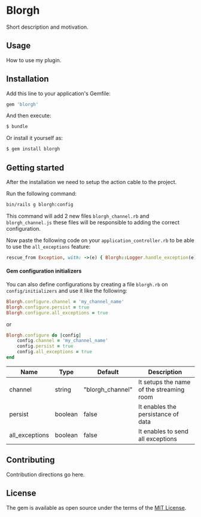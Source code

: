 # Blorgh
Short description and motivation.

## Usage
How to use my plugin.

## Installation
Add this line to your application's Gemfile:

```ruby
gem 'blorgh'
```

And then execute:
```bash
$ bundle
```

Or install it yourself as:
```bash
$ gem install blorgh
```

## Getting started
After the installation we need to setup the action cable to the project.

Run the following command:

```bash
bin/rails g blorgh:config
```

This command will add 2 new files `blorgh_channel.rb` and `blorgh_channel.js` these files will be responsible to adding the correct configuration.

Now paste the following code on your `application_controller.rb` to be able to use the `all_exceptions` feature:

```ruby
rescue_from Exception, with: ->(e) { Blorgh::Logger.handle_exception(e) }
```

#### Gem configuration initializers
You can also define configurations by creating a file `blorgh.rb` on `config/initializers` and use it like the following:

```ruby
Blorgh.configure.channel = 'my_channel_name'
Blorgh.configure.persist = true
Blorgh.configure.all_exceptions = true
```

or

```ruby
Blorgh.configure do |config|
    config.channel = 'my_channel_name'
    config.persist = true
    config.all_exceptions = true
end
```


| Name  |  Type | Default  | Description  |
|---|---|---|---|
|channel|string|"blorgh_channel"|It setups the name of the streaming room|
|persist|boolean|false|It enables the persistance of data|
|all_exceptions|boolean|false|It enables to send all exceptions|





## Contributing
Contribution directions go here.

## License
The gem is available as open source under the terms of the [MIT License](https://opensource.org/licenses/MIT).

